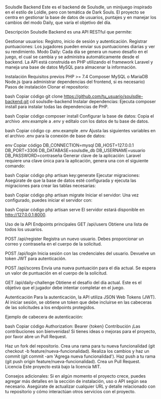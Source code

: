 Soulsdle Backend
Este es el backend de Soulsdle, un minijuego inspirado en el estilo de Loldle, pero con temática de Dark Souls. El proyecto se centra en gestionar la base de datos de usuarios, puntajes y en manejar los cambios del modo Daily, que varía el objetivo del día.

Descripción
Soulsdle Backend es una API RESTful que permite:

Gestionar usuarios: Registro, inicio de sesión y autenticación.
Registrar puntuaciones: Los jugadores pueden enviar sus puntuaciones diarias y ver su rendimiento.
Modo Daily: Cada día se genera un nuevo desafío en el juego, el cual se cambia y se administra automáticamente desde el backend.
La API está construida en PHP utilizando el framework Laravel y maneja una base de datos MySQL para almacenar la información.

Instalación
Requisitos previos
PHP >= 7.4
Composer
MySQL o MariaDB
Node.js (para administrar dependencias del frontend, si es necesario)
Pasos de instalación
Clonar el repositorio:

bash
Copiar código
git clone https://github.com/tu_usuario/soulsdle-backend.git
cd soulsdle-backend
Instalar dependencias: Ejecuta composer install para instalar todas las dependencias de PHP.

bash
Copiar código
composer install
Configurar la base de datos: Copia el archivo .env.example a .env y edítalo con los datos de tu base de datos.

bash
Copiar código
cp .env.example .env
Ajusta las siguientes variables en el archivo .env para la conexión de base de datos:

env
Copiar código
DB_CONNECTION=mysql
DB_HOST=127.0.0.1
DB_PORT=3306
DB_DATABASE=soulsdle_db
DB_USERNAME=usuario
DB_PASSWORD=contraseña
Generar clave de la aplicación: Laravel requiere una clave única para la aplicación, genera una con el siguiente comando:

bash
Copiar código
php artisan key:generate
Ejecutar migraciones: Asegúrate de que la base de datos esté configurada y ejecuta las migraciones para crear las tablas necesarias:

bash
Copiar código
php artisan migrate
Iniciar el servidor: Una vez configurado, puedes iniciar el servidor con:

bash
Copiar código
php artisan serve
El servidor estará disponible en http://127.0.0.1:8000.

Uso de la API
Endpoints principales
GET /api/users
Obtiene una lista de todos los usuarios.

POST /api/register
Registra un nuevo usuario. Debes proporcionar un correo y contraseña en el cuerpo de la solicitud.

POST /api/login
Inicia sesión con las credenciales del usuario. Devuelve un token JWT para autenticación.

POST /api/scores
Envía una nueva puntuación para el día actual. Se espera un valor de puntuación en el cuerpo de la solicitud.

GET /api/daily-challenge
Obtiene el desafío del día actual. Este es el objetivo que el jugador debe intentar completar en el juego.

Autenticación
Para la autenticación, la API utiliza JSON Web Tokens (JWT). Al iniciar sesión, se obtiene un token que debe incluirse en las cabeceras de las solicitudes a los endpoints protegidos.

Ejemplo de cabecera de autenticación:

bash
Copiar código
Authorization: Bearer {token}
Contribución
¡Las contribuciones son bienvenidas! Si tienes ideas o mejoras para el proyecto, por favor abre un Pull Request.

Haz un fork del repositorio.
Crea una rama para tu nueva funcionalidad (git checkout -b feature/nueva-funcionalidad).
Realiza los cambios y haz un commit (git commit -am 'Agrega nueva funcionalidad').
Haz push a tu rama (git push origin feature/nueva-funcionalidad).
Crea un Pull Request.
Licencia
Este proyecto está bajo la licencia MIT.

Consejos adicionales:
Si en algún momento el proyecto crece, puedes agregar más detalles en la sección de instalación, uso o API según sea necesario.
Asegúrate de actualizar cualquier URL y detalle relacionado con tu repositorio y cómo interactúan otros servicios con el proyecto.
